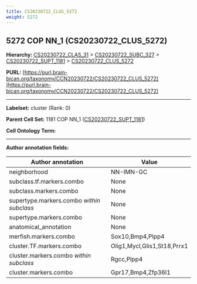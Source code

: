 ```yaml
---
title: CS20230722_CLUS_5272
weight: 5272
---
```

## 5272 COP NN_1 (CS20230722_CLUS_5272)
<b>Hierarchy: </b>
[CS20230722_CLAS_31](../CS20230722_CLAS_31) >
[CS20230722_SUBC_327](../CS20230722_SUBC_327) >
[CS20230722_SUPT_1181](../CS20230722_SUPT_1181) >
[CS20230722_CLUS_5272](../CS20230722_CLUS_5272)

**PURL:** [https://purl.brain-bican.org/taxonomy/CCN20230722/CS20230722_CLUS_5272](https://purl.brain-bican.org/taxonomy/CCN20230722/CS20230722_CLUS_5272)

---


**Labelset:** cluster (Rank: 0)

**Parent Cell Set:** 1181 COP NN_1 ([CS20230722_SUPT_1181](../CS20230722_SUPT_1181))



**Cell Ontology Term:** 

[MARKER GENES.]: #


---

[TRANSFERRED ANNOTATIONS.]: #


[AUTHOR ANNOTATION FIELDS.]: #


**Author annotation fields:**

| Author annotation | Value |
|-------------------|-------|
|neighborhood|NN-IMN-GC|
|subclass.tf.markers.combo|None|
|subclass.markers.combo|None|
|supertype.markers.combo _within subclass_|None|
|supertype.markers.combo|None|
|anatomical_annotation|None|
|merfish.markers.combo|Sox10,Bmp4,Plpp4|
|cluster.TF.markers.combo|Olig1,Mycl,Glis1,St18,Prrx1|
|cluster.markers.combo _within subclass_|Rgcc,Plpp4|
|cluster.markers.combo|Gpr17,Bmp4,Zfp36l1|
